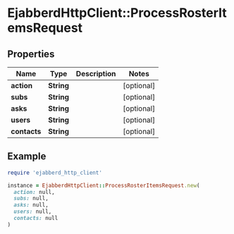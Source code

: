 # EjabberdHttpClient::ProcessRosterItemsRequest

## Properties

| Name | Type | Description | Notes |
| ---- | ---- | ----------- | ----- |
| **action** | **String** |  | [optional] |
| **subs** | **String** |  | [optional] |
| **asks** | **String** |  | [optional] |
| **users** | **String** |  | [optional] |
| **contacts** | **String** |  | [optional] |

## Example

```ruby
require 'ejabberd_http_client'

instance = EjabberdHttpClient::ProcessRosterItemsRequest.new(
  action: null,
  subs: null,
  asks: null,
  users: null,
  contacts: null
)
```

